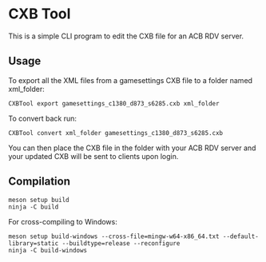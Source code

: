 # CXB Tool

This is a simple CLI program to edit the CXB file for an ACB RDV server.

## Usage

To export all the XML files from a gamesettings CXB file to a folder named xml_folder:

```
CXBTool export gamesettings_c1380_d873_s6285.cxb xml_folder
```

To convert back run:

```
CXBTool convert xml_folder gamesettings_c1380_d873_s6285.cxb
```

You can then place the CXB file in the folder with your ACB RDV server and your updated CXB will be sent to clients upon login.

## Compilation

```
meson setup build
ninja -C build
```

For cross-compiling to Windows:

```
meson setup build-windows --cross-file=mingw-w64-x86_64.txt --default-library=static --buildtype=release --reconfigure
ninja -C build-windows
```
